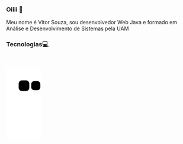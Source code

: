 ### Oiiii 👋

Meu nome é Vitor Souza, sou desenvolvedor Web Java e formado em Análise e Desenvolvimento de Sistemas pela UAM 

### Tecnologias💻

<div style="display: inline-block"><br>
    <mg align="center" alt="Vitor-Java" height="30" width="40" rc="https://cdn.jsdelivr.net/gh/devicons/devicon/icons/java/java-original.svg"/>

![Snake animation](https://github.com/vsouzx/vsouzx/blob/output/github-contribution-grid-snake.svg)


